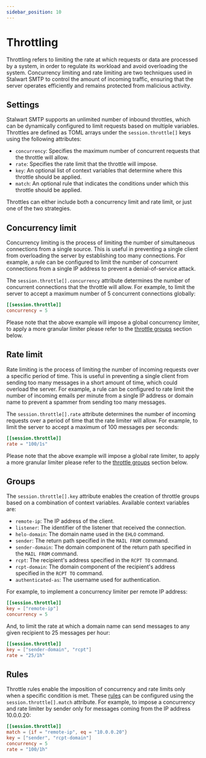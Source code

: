 ```yaml
---
sidebar_position: 10
---
```


# Throttling

Throttling refers to limiting the rate at which requests or data are processed by a system, in order to regulate its workload and avoid overloading the system. Concurrency limiting and rate limiting are two techniques used in Stalwart SMTP to control the amount of incoming traffic, ensuring that the server operates efficiently and remains protected from malicious activity.

## Settings

Stalwart SMTP supports an unlimited number of inbound throttles, which can be dynamically configured to limit requests based on multiple variables. Throttles are defined as TOML arrays under the `session.throttle[]` keys using the following attributes:

- `concurrency`: Specifies the maximum number of concurrent requests that the throttle will allow.
- `rate`: Specifies the rate limit that the throttle will impose.
- `key`: An optional list of context variables that determine where this throttle should be applied.
- `match`: An optional rule that indicates the conditions under which this throttle should be applied.

Throttles can either include both a concurrency limit and rate limit, or just one of the two strategies.

## Concurrency limit

Concurrency limiting is the process of limiting the number of simultaneous connections from a single source. This is useful in preventing a single client from overloading the server by establishing too many connections. For example, a rule can be configured to limit the number of concurrent connections from a single IP address to prevent a denial-of-service attack.

The `session.throttle[].concurrency` attribute determines the number of concurrent connections that the throttle will allow. For example, to limit the server to accept a maximum number of 5 concurrent connections globally:

```toml
[[session.throttle]]
concurrency = 5
```

Please note that the above example will impose a global concurrency limiter, to apply a more granular limiter please refer to the [throttle groups](#groups) section below.

## Rate limit

Rate limiting is the process of limiting the number of incoming requests over a specific period of time. This is useful in preventing a single client from sending too many messages in a short amount of time, which could overload the server. For example, a rule can be configured to rate limit the number of incoming emails per minute from a single IP address or domain name to prevent a spammer from sending too many messages.

The `session.throttle[].rate` attribute determines the number of incoming requests over a period of time that the rate limiter will allow. For example, to limit the server to accept a maximum of 100 messages per seconds:

```toml
[[session.throttle]]
rate = "100/1s"
```

Please note that the above example will impose a global rate limiter, to apply a more granular limiter please refer to the [throttle groups](#groups) section below.

## Groups

The `session.throttle[].key` attribute enables the creation of throttle groups based on a combination of context variables. Available context variables are:

- `remote-ip`: The IP address of the client.
- `listener`: The identifier of the listener that received the connection.
- `helo-domain`: The domain name used in the `EHLO` command.
- `sender`: The return path specified in the `MAIL FROM` command.
- `sender-domain`: The domain component of the return path specified in the `MAIL FROM` command.
- `rcpt`: The recipient's address specified in the `RCPT TO` command.
- `rcpt-domain`: The domain component of the recipient's address specified in the `RCPT TO` command.
- `authenticated-as`: The username used for authentication.

For example, to implement a concurrency limiter per remote IP address:

```toml
[[session.throttle]]
key = ["remote-ip"]
concurrency = 5
```

And, to limit the rate at which a domain name can send messages to any given recipient to 25 messages per hour:

```toml
[[session.throttle]]
key = ["sender-domain", "rcpt"]
rate = "25/1h"
```

## Rules

Throttle rules enable the imposition of concurrency and rate limits only when a specific condition is met. These [rules](/docs/configuration/rules/syntax) can be configured using the `session.throttle[].match` attribute. For example, to impose a concurrency and rate limiter by sender only for messages coming from the IP address 10.0.0.20:

```toml
[[session.throttle]]
match = {if = "remote-ip", eq = "10.0.0.20"}
key = ["sender", "rcpt-domain"]
concurrency = 5
rate = "100/1h"
```
